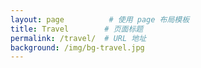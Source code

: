 ```yaml
---
layout: page          # 使用 page 布局模板
title: Travel        # 页面标题
permalink: /travel/  # URL 地址
background: /img/bg-travel.jpg
---
```

<!-- ✅ 设置分类变量供 JavaScript 使用 -->
<script>
window.currentCategory = 'Travel';
</script>
